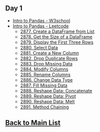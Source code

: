 ## Day 1 
- [Intro to Pandas - W3school](https://www.w3schools.com/python/pandas/pandas_series.asp)
- [Intro to Pandas - Leetcode](https://leetcode.com/studyplan/introduction-to-pandas/)
    - [2877. Create a DataFrame from List](https://github.com/nehanawar025/100_DAYS_OF_DS/blob/main/Day%201/Pandas/2877_Create_a_DataFrame_from_List.py)
    - [2878. Get the Size of a DataFrame](https://github.com/nehanawar025/100_DAYS_OF_DS/blob/main/Day%201/Pandas/2878_Get_the_Size_of_a_DataFrame.py)
    - [2879. Display the First Three Rows]()
    - [2880. Select Data]()
    - [2881. Create a New Column]()
    - [2882. Drop Duplicate Rows]()
    - [2883. Drop Missing Data]()
    - [2884. Modify Columns]()
    - [2885. Rename Columns]()
    - [2886. Change Data Type]()
    - [2887. Fill Missing Data]()
    - [2888. Reshape Data: Concatenate]()
    - [2889. Reshape Data: Pivot]()
    - [2890. Reshape Data: Melt]()
    - [2891. Method Chaining]()


## [Back to Main List](https://github.com/nehanawar025/100_DAYS_OF_DS/tree/main)
